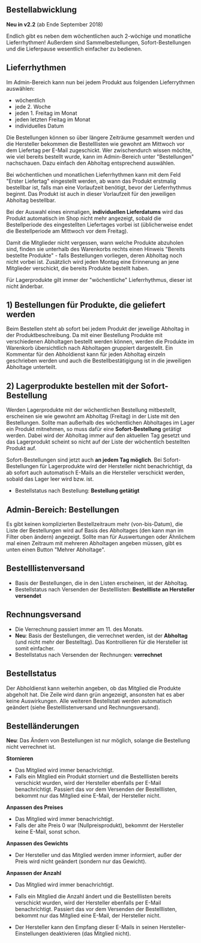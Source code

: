 ## Bestellabwicklung

**Neu in v2.2** (ab Ende September 2018)

Endlich gibt es neben dem wöchentlichen auch 2-wöchige und monatliche Lieferrhythmen! Außerdem sind Sammelbestellungen, Sofort-Bestellungen und die Lieferpause wesentlich einfacher zu bedienen.

## Lieferrhythmen

Im Admin-Bereich kann nun bei jedem Produkt aus folgenden Lieferrythmen auswählen:

* wöchentlich
* jede 2. Woche
* jeden 1. Freitag im Monat
* jeden letzten Freitag im Monat
* individuelles Datum

Die Bestellungen können so über längere Zeiträume gesammelt werden und die Hersteller bekommen die Bestelllisten wie gewohnt am Mittwoch vor dem Liefertag per E-Mail zugeschickt. Wer zwischendurch wissen möchte, wie viel bereits bestellt wurde, kann im Admin-Bereich unter "Bestellungen" nachschauen. Dazu einfach den Abholtag entsprechend auswählen.

Bei wöchentlichen und monatlichen Lieferrhythmen kann mit dem Feld "Erster Liefertag" eingestellt werden, ab wann das Produkt erstmalig bestellbar ist, falls man eine Vorlaufzeit benötigt, bevor der Lieferrhythmus beginnt. Das Produkt ist auch in dieser Vorlaufzeit für den jeweiligen Abholtag bestellbar.

Bei der Auswahl eines einmaligen, **individuellen Lieferdatums** wird das Produkt automatisch im Shop nicht mehr angezeigt, sobald die Bestellperiode des eingestellten Liefertages vorbei ist (üblicherweise endet die Bestellperiode am Mittwoch vor dem Freitag).

Damit die Mitglieder nicht vergessen, wann welche Produkte abzuholen sind, finden sie unterhalb des Warenkorbs rechts einen Hinweis "Bereits bestellte Produkte" - falls Bestellungen vorliegen, deren Abholtag noch nicht vorbei ist. Zusätzlich wird jeden Montag eine Erinnerung an jene Mitglieder verschickt, die bereits Produkte bestellt haben.

Für Lagerprodukte gilt immer der "wöchentliche" Lieferrhythmus, dieser ist nicht änderbar.

## 1) Bestellungen für Produkte, die geliefert werden

Beim Bestellen steht ab sofort bei jedem Produkt der jeweilige Abholtag in der Produktbeschreibung. Da mit einer Bestellung Produkte mit verschiedenen Abholtagen bestellt werden können, werden die Produkte im Warenkorb übersichtlich nach Abholtagen gruppiert dargestellt. Ein Kommentar für den Abholdienst kann für jeden Abholtag einzeln geschrieben werden und auch die Bestellbestätigigung ist in die jeweiligen Abholtage unterteilt.

## 2) Lagerprodukte bestellen mit der Sofort-Bestellung

Werden Lagerprodukte mit der wöchentlichen Bestellung mitbestellt, erscheinen sie wie gewohnt am Abholtag (Freitag) in der Liste mit den Bestellungen. Sollte man außerhalb des wöchentlichen Abholtages im Lager ein Produkt mitnehmen, so muss dafür eine **Sofort-Bestellung** getätigt werden. Dabei wird der Abholtag immer auf den aktuellen Tag gesetzt und das Lagerprodukt scheint so nicht auf der Liste der wöchentlich bestellten Produkt auf.

Sofort-Bestellungen sind jetzt auch **an jedem Tag möglich**. Bei Sofort-Bestellungen für Lagerprodukte wird der Hersteller nicht benachrichtigt, da ab sofort auch automatisch E-Mails an die Hersteller verschickt werden, sobald das Lager leer wird bzw. ist.

* Bestellstatus nach Bestellung: **Bestellung getätigt** <i class="fa fa-cart-arrow-down ok"></i>


## Admin-Bereich: Bestellungen

Es gibt keinen komplizierten Bestellzeitraum mehr (von-bis-Datum), die Liste der Bestellungen wird auf Basis des Abholtages (den kann man im Filter oben ändern) angezeigt. Sollte man für Auswertungen oder Ähnlichem mal einen Zeitraum mit mehreren Abholtagen angeben müssen, gibt es unten einen Button "Mehrer Abholtage".


## Bestelllistenversand

* Basis der Bestellungen, die in den Listen erscheinen, ist der Abholtag.
* Bestellstatus nach Versenden der Bestelllisten: **Bestellliste an Hersteller versendet** <i class="fa fa-envelope-o ok"></i>


## Rechnungsversand

* Die Verrechnung passiert immer am 11. des Monats.
* **Neu**: Basis der Bestellungen, die verrechnet werden, ist der **Abholtag** (und nicht mehr der Bestelltag). Das Kontrollieren für die Hersteller ist somit einfacher.
* Bestellstatus nach Versenden der Rechnungen: **verrechnet** <i class="fa fa-lock not-ok"></i>


## Bestellstatus

Der Abholdienst kann weiterhin angeben, ob das Mitglied die Produkte abgeholt hat. Die Zeile wird dann grün angezeigt, ansonsten hat es aber keine Auswirkungen. Alle weiteren Bestellstati werden automatisch geändert (siehe Bestelllistenversand und Rechnungsversand).


## Bestelländerungen

**Neu**: Das Ändern von Bestellungen ist nur möglich, solange die Bestellung nicht verrechnet ist.

**Stornieren**
* Das Mitglied wird immer benachrichtigt.
* Falls ein Mitglied ein Produkt storniert und die Bestelllisten bereits verschickt wurden, wird der Hersteller ebenfalls per E-Mail benachrichtigt. Passiert das vor dem Versenden der Bestelllisten, bekommt nur das Mitglied eine E-Mail, der Hersteller nicht.

**Anpassen des Preises**
* Das Mitglied wird immer benachrichtigt.
* Falls der alte Preis 0 war (Nullpreisprodukt), bekommt der Hersteller keine E-Mail, sonst schon.

**Anpassen des Gewichts**
* Der Hersteller und das Mitglied werden immer informiert, außer der Preis wird nicht geändert (sondern nur das Gewicht).

**Anpassen der Anzahl**
* Das Mitglied wird immer benachrichtigt.
* Falls ein Mitglied die Anzahl ändert und die Bestelllisten bereits verschickt wurden, wird der Hersteller ebenfalls per E-Mail benachrichtigt. Passiert das vor dem Versenden der Bestelllisten, bekommt nur das Mitglied eine E-Mail, der Hersteller nicht.


* Der Hersteller kann den Empfang dieser E-Mails in seinen Hersteller-Einstellungen deaktivieren (das Mitglied nicht).
